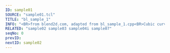 ```yaml
---
ID: sample01
SOURCE: "sample01.tcl"
TITLE: "bl_sample_1"
INFO: "<BR>from blend2d.com, adapted from bl_sample_1.cpp<BR>Cubic curves"
RELATED: "sample02 sample03 sample04i sample07"
seqNo: 0
prevID: 
nextID: sample02
---
```

